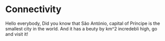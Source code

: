 # Connectivity

Hello everybody,
Did you know that São António, capital of Príncipe is the smallest city in the world. And it has a beuty by km^2 incredebli high, go and visit it!
